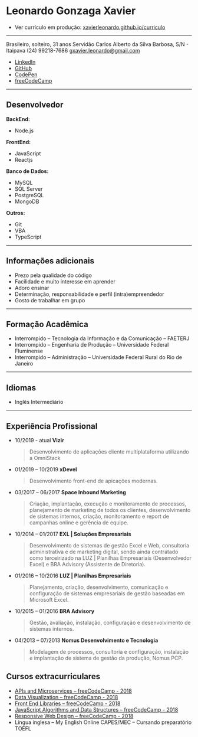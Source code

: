 # Leonardo Gonzaga Xavier

- Ver currículo em produção: [xavierleonardo.github.io/curriculo](https://xavierleonardo.github.io/curriculo)

---

Brasileiro, solteiro, 31 anos
Servidão Carlos Alberto da Silva Barbosa, S/N - Itaipava
(24) 99218-7686
gxavier.leonardo@gmail.com

- [LinkedIn](http://br.linkedin.com/in/leonardogonzagaxavier)
- [GitHub](https://github.com/xavierleonardo)
- [CodePen](https://codepen.io/collection/nmWyWV/)
- [freeCodeCamp](https://www.freecodecamp.org/xavierleonardo)

---

## Desenvolvedor

**BackEnd:**

- Node.js

**FrontEnd:**

- JavaScript
- Reactjs

**Banco de Dados:**

- MySQL
- SQL Server
- PostgreSQL
- MongoDB

**Outros:**

- Git
- VBA
- TypeScript

---

## Informações adicionais

- Prezo pela qualidade do código
- Facilidade e muito interesse em aprender
- Adoro ensinar
- Determinação, responsabilidade e perfil (intra)empreendedor
- Gosto de trabalhar em grupo

---

## Formação Acadêmica

- Interrompido – Tecnologia da Informação e da Comunicação – FAETERJ
- Interrompido – Engenharia de Produção – Universidade Federal Fluminense
- Interrompido – Administração – Universidade Federal Rural do Rio de Janeiro

---

## Idiomas

- Inglês Intermediário

---

## Experiência Profissional

- 10/2019 - atual **Vizir**

  > Desenvolvimento de aplicações cliente multiplataforma utilizando a OmniStack

- 01/2019 – 10/2019 **xDevel**

  > Desenvolvimento front-end de apicações modernas.

- 03/2017 – 06/2017 **Space Inbound Marketing**

  > Criação, implantação, execução e monitoramento de processos, planejamento de marketing de todos os clientes, desenvolvimento de sistemas internos, criação, monitoramento e report de campanhas online e gerência de equipe.

- 10/2014 – 01/2017 **EXL | Soluções Empresariais**

  > Desenvolvimento de sistemas de gestão Excel e Web, consultoria administrativa e de marketing digital, sendo ainda contratado como terceirizado na LUZ | Planilhas Empresariais (Desenvolvedor Excel) e BRA Advisory (Assistente de Diretoria).

- 01/2016 – 10/2016 **LUZ | Planilhas Empresariais**

  > Planejamento, criação, desenvolvimento, comunicação e configuração de sistemas empresariais de gestão baseadas em Microsoft Excel.

- 10/2015 – 01/2016 **BRA Advisory**

  > Gestão, avaliação, instalação, configuração e desenvolvimento de sistemas internos.

- 04/2013 – 07/2013 **Nomus Desenvolvimento e Tecnologia**
  > Modelagem de processos, consultoria e configuração, instalação e implantação de sistema de gestão da produção, Nomus PCP.

## Cursos extracurriculares

- [APIs and Microservices – freeCodeCamp - 2018](https://www.freecodecamp.org/certification/xavierleonardo/apis-and-microservices)
- [Data Visualization – freeCodeCamp - 2018](https://www.freecodecamp.org/certification/xavierleonardo/data-visualization)
- [Front End Libraries – freeCodeCamp - 2018](https://www.freecodecamp.org/certification/xavierleonardo/front-end-libraries)
- [JavaScript Algorithms and Data Structures – freeCodeCamp - 2018](https://www.freecodecamp.org/certification/xavierleonardo/javascript-algorithms-and-data-structures)
- [Responsive Web Design – freeCodeCamp - 2018](https://www.freecodecamp.org/certification/xavierleonardo/responsive-web-design)
- Língua inglesa – My English Online CAPES/MEC – Cursando preparatório TOEFL
